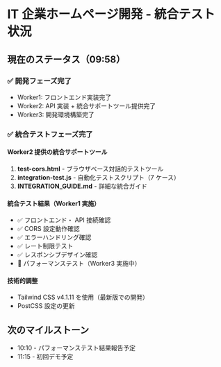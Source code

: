 # IT 企業ホームページ開発 - 統合テスト状況

## 現在のステータス（09:58）

### ✅ 開発フェーズ完了
- Worker1: フロントエンド実装完了
- Worker2: API 実装 + 統合サポートツール提供完了
- Worker3: 開発環境構築完了

### ✅ 統合テストフェーズ完了

#### Worker2 提供の統合サポートツール
1. **test-cors.html** - ブラウザベース対話的テストツール
2. **integration-test.js** - 自動化テストスクリプト（7 ケース）
3. **INTEGRATION_GUIDE.md** - 詳細な統合ガイド

#### 統合テスト結果（Worker1 実施）
- ✅ フロントエンド・ API 接続確認
- ✅ CORS 設定動作確認
- ✅ エラーハンドリング確認
- ✅ レート制限テスト
- ✅ レスポンシブデザイン確認
- 🔄 パフォーマンステスト（Worker3 実施中）

#### 技術的調整
- Tailwind CSS v4.1.11 を使用（最新版での開発）
- PostCSS 設定の更新

## 次のマイルストーン
- 10:10 - パフォーマンステスト結果報告予定
- 11:15 - 初回デモ予定